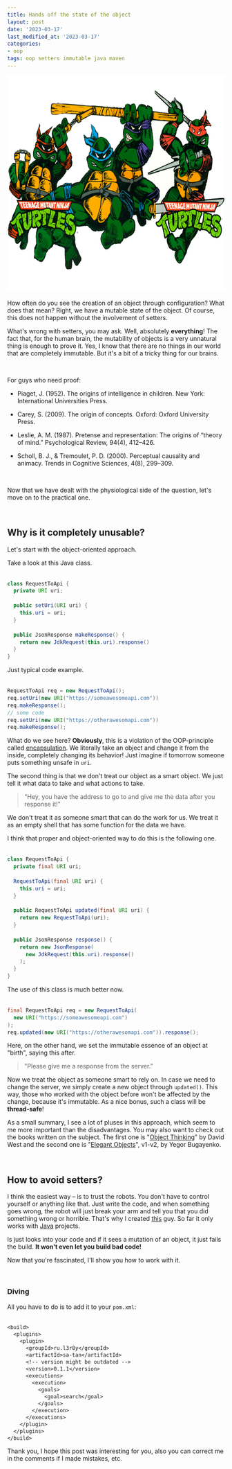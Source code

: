 ```yaml
---
title: Hands off the state of the object
layout: post
date: '2023-03-17'
last_modified_at: '2023-03-17'
categories:
- oop
tags: oop setters immutable java maven
---
```


<img height="500" title="TMNT in Java" alt="TMNT in Java" src="/assets/images/mutants.png">

How often do you see the creation of an object through configuration? What does that mean? Right, we have a mutable state of the object. Of course, this does not happen without the involvement of setters.

What's wrong with setters, you may ask. Well, absolutely **everything**! The fact that, for the human brain, the mutability of objects is a very unnatural thing is enough to prove it. Yes, I know that there are no things in our world that are completely immutable. But it's a bit of a tricky thing for our brains.

<br/>

For guys who need proof:

  - Piaget, J. (1952). The origins of intelligence in children. New York: International Universities Press.

  - Carey, S. (2009). The origin of concepts. Oxford: Oxford University Press.

  - Leslie, A. M. (1987). Pretense and representation: The origins of “theory of mind.” Psychological Review, 94(4), 412–426.

  - Scholl, B. J., & Tremoulet, P. D. (2000). Perceptual causality and animacy. Trends in Cognitive Sciences, 4(8), 299–309.


<br/>


Now that we have dealt with the physiological side of the question, let's move on to the practical one.

<br/>

## Why is it completely unusable?

Let's start with the object-oriented approach.

Take a look at this Java class.
```java

class RequestToApi {
  private URI uri;

  public setUri(URI uri) {
    this.uri = uri;
  }

  public JsonResponse makeResponse() {
    return new JdkRequest(this.uri).response()
  }
}

```

Just typical code example.
```java

RequestToApi req = new RequestToApi();
req.setUri(new URI("https://someawesomeapi.com"))
req.makeResponse();
// some code
req.setUri(new URI("https://otherawesomapi.com"))
req.makeResponse();

```
What do we see here? <b>Obviously</b>, this is a violation of the OOP-principle called [encapsulation](https://www.l3r8y.ru/2022/09/03/encapsulation-right-understanding). We literally take an object and change it from the inside, completely changing its behavior! Just imagine if tomorrow someone puts something unsafe in `uri`.


The second thing is that we don't treat our object as a smart object. We just tell it what data to take and what actions to take. 
> "Hey, you have the address to go to and give me the data after you response it!"

We don't treat it as someone smart that can do the work for us. We treat it as an empty shell that has some function for the data we have.


I think that proper and object-oriented way to do this is the following one.
```java

class RequestToApi {
  private final URI uri;

  RequestToApi(final URI uri) {
    this.uri = uri;
  }

  public RequestToApi updated(final URI uri) {
    return new RequestToApi(uri);
  }

  public JsonResponse response() {
    return new JsonResponse(
      new JdkRequest(this.uri).response()
    );
  }
}

```
The use of this class is much better now.
```java

final RequestToApi req = new RequestToApi(
  new URI("https://someawesomeapi.com")
);
req.updated(new URI("https://otherawesomapi.com")).response(); 

```
Here, on the other hand, we set the immutable essence of an object at "birth", saying this after.

  > "Please give me a response from the server."

Now we treat the object as someone smart to rely on. In case we need to change the server, we simply create a new object through `updated()`. This way, those who worked with the object before won't be affected by the change, because it's immutable. As a nice bonus, such a class will be **thread-safe**!

As a small summary, I see a lot of pluses in this approach, which seem to me more important than the disadvantages. You may also want to check out the books written on the subject. The first one is "[Object Thinking](http://davewest.us/product/object-thinking/)" by David West and the second one is "[Elegant Objects](https://www.yegor256.com/elegant-objects.html)", v1-v2, by Yegor Bugayenko.

<br/>

## How to avoid setters?

I think the easiest way – is to trust the robots. You don't have to control yourself or anything like that. Just write the code, and when something goes wrong, the robot will just break your arm and tell you that you did something wrong or horrible. That's why I created [this](https://www.l3r8y.ru/sa-tan) guy. So far it only works with [Java](https://en.wikipedia.org/wiki/Java_(programming_language)) projects.

Is just looks into your code and if it sees a mutation of an object, it just fails the build. **It won't even let you build bad code!**

Now that you're fascinated, I'll show you how to work with it.

<br/>

### Diving

All you have to do is to add it to your `pom.xml`:
```

<build>
  <plugins>
    <plugin>
      <groupId>ru.l3r8y</groupId>
      <artifactId>sa-tan</artifactId>
      <!-- version might be outdated -->
      <version>0.1.1</version>
      <executions>
        <execution>
          <goals>
            <goal>search</goal>
          </goals>
        </execution>
      </executions>
    </plugin>
  </plugins>
</build>

```

Thank you, I hope this post was interesting for you, also you can correct me in the comments if I made mistakes, etc.

<br/>
